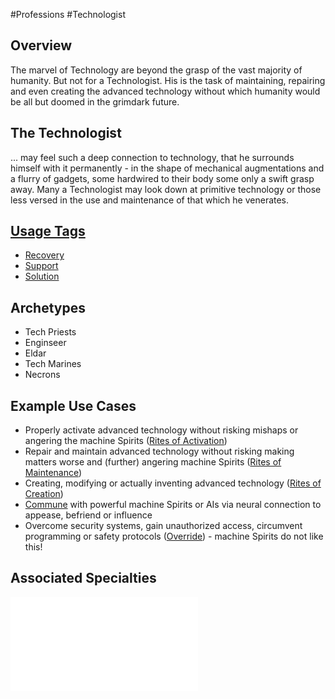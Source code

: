 #Professions #Technologist
## Overview
The marvel of Technology are beyond the grasp of the vast majority of humanity. But not for a Technologist. His is the task of maintaining, repairing and even creating the advanced technology without which humanity would be all but doomed in the grimdark future. 

## The Technologist
... may feel such a deep connection to technology, that he surrounds himself with it permanently - in the shape of mechanical augmentations and a flurry of gadgets, some hardwired to their body some only a swift grasp away.
Many a Technologist may look down at primitive technology or those less versed in the use and maintenance of that which he venerates.


## [Usage Tags](/SkillSystem/Usage%20Tag.md)
- [Recovery](/SkillSystem/Tags/Recovery.md)
- [Support](/SkillSystem/Tags/Support.md)
- [Solution](/SkillSystem/Tags/Solution.md)

## Archetypes 
- Tech Priests
- Enginseer
- Eldar
- Tech Marines
- Necrons

## Example Use Cases
- Properly activate advanced technology without risking mishaps or angering the machine Spirits ([Rites of Activation](/SkillSystem/Specialties/Rites%20of%20Activation.md))
- Repair and maintain advanced technology without risking making matters worse and (further) angering machine Spirits ([Rites of Maintenance](/SkillSystem/Specialties/Rites%20of%20Maintenance.md))
- Creating, modifying or actually inventing advanced technology ([Rites of Creation](/SkillSystem/Specialties/Rites%20of%20Creation.md))
- [Commune](/SkillSystem/Specialties/Communion.md) with powerful machine Spirits or AIs via neural connection to appease, befriend or influence
- Overcome security systems, gain unauthorized access, circumvent programming or safety protocols ([Override](/SkillSystem/Specialties/Override.md)) - machine Spirits do not like this!

## Associated Specialties
![](</SkillSystem/Specialties/Technologist Specialties.md>)